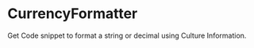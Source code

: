 CurrencyFormatter
=================

Get Code snippet to format a string or decimal using Culture Information.
